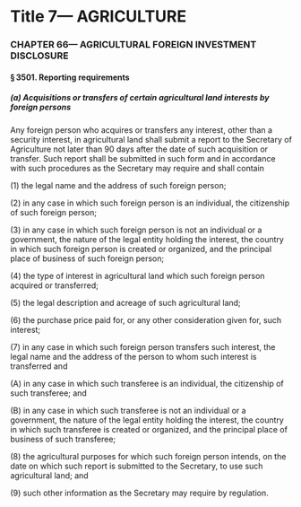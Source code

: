 
# Title 7— AGRICULTURE
### CHAPTER 66— AGRICULTURAL FOREIGN INVESTMENT DISCLOSURE
#### § 3501. Reporting requirements
##### (a) Acquisitions or transfers of certain agricultural land interests by foreign persons

Any foreign person who acquires or transfers any interest, other than a security interest, in agricultural land shall submit a report to the Secretary of Agriculture not later than 90 days after the date of such acquisition or transfer. Such report shall be submitted in such form and in accordance with such procedures as the Secretary may require and shall contain

(1) the legal name and the address of such foreign person;

(2) in any case in which such foreign person is an individual, the citizenship of such foreign person;

(3) in any case in which such foreign person is not an individual or a government, the nature of the legal entity holding the interest, the country in which such foreign person is created or organized, and the principal place of business of such foreign person;

(4) the type of interest in agricultural land which such foreign person acquired or transferred;

(5) the legal description and acreage of such agricultural land;

(6) the purchase price paid for, or any other consideration given for, such interest;

(7) in any case in which such foreign person transfers such interest, the legal name and the address of the person to whom such interest is transferred and

(A) in any case in which such transferee is an individual, the citizenship of such transferee; and

(B) in any case in which such transferee is not an individual or a government, the nature of the legal entity holding the interest, the country in which such transferee is created or organized, and the principal place of business of such transferee;

(8) the agricultural purposes for which such foreign person intends, on the date on which such report is submitted to the Secretary, to use such agricultural land; and

(9) such other information as the Secretary may require by regulation.
